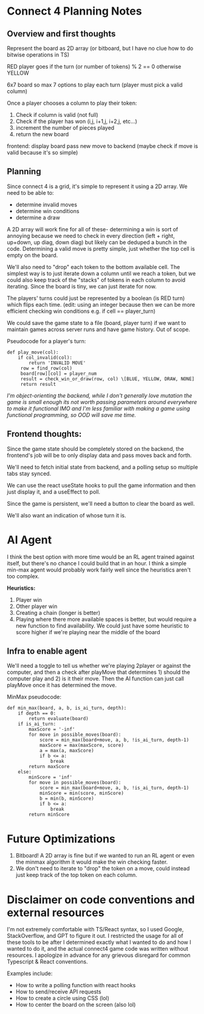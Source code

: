 # Connect 4 Planning Notes

## Overview and first thoughts
Represent the board as 2D array (or bitboard, but I have no clue how to do bitwise operations in TS)

RED player goes if the turn (or number of tokens) % 2 == 0
otherwise YELLOW 

6x7 board so max 7 options to play each turn (player must pick a valid column)

Once a player chooses a column to play their token:
1. Check if column is valid (not full)
2. Check if the player has won (i,j, i+1,j, i+2,j, etc...)
3. increment the number of pieces played
4. return the new board


frontend:
display board
pass new move to backend (maybe check if move is valid because it's so simple)

## Planning

Since connect 4 is a grid, it's simple to represent it using a 2D array. We need to be able to:
- determine invalid moves
- determine win conditions
- determine a draw

A 2D array will work fine for all of these- determining a win is sort of annoying because we need to check in every direction (left + right, up+down, up diag, down diag) but likely can be deduped a bunch in the code. Determining a valid move is pretty simple, just whether the top cell is empty on the board.

We'll also need to "drop" each token to the bottom available cell. The simplest way is to just iterate down a column until we reach a token, but we could also keep track of the "stacks" of tokens in each column to avoid iterating. Since the board is tiny, we can just iterate for now.

The players' turns could just be represented by a boolean (is RED turn) which flips each time. (edit: using an integer because then we can be more efficient checking win conditions e.g. if cell == player_turn)

We could save the game state to a file (board, player turn) if we want to maintain games across server runs and have game history. Out of scope.

Pseudocode for a player's turn: 
```
def play_move(col):
	if col_invalid(col):
		return 'INVALID MOVE'
	 row = find_row(col)
	 board[row][col] = player_num
	 result = check_win_or_draw(row, col) \[BLUE, YELLOW, DRAW, NONE]
	 return result
```

*I'm object-orienting the backend, while I don't generally love mutation the game is small enough its not worth passing parameters around everywhere to make it functional IMO and I'm less familiar with making a game using functional programming, so OOD will save me time.*

## Frontend thoughts:
Since the game state should be completely stored on the backend, the frontend's job will be to only display data and pass moves back and forth.

We'll need to fetch initial state from backend, and a polling setup so multiple tabs stay synced.

We can use the react useState hooks to pull the game information and then just display it, and a useEffect to poll.

Since the game is persistent, we'll need a button to clear the board as well.

We'll also want an indication of whose turn it is.

# AI Agent
I think the best option with more time would be an RL agent trained against itself, but there's no chance I could build that in an hour. I think a simple min-max agent would probably work fairly well since the heuristics aren't too complex. 

**Heuristics:**
1. Player win
2. Other player win
3. Creating a chain (longer is better) 
4. Playing where there more available spaces is better, but would require a new function to find availability. We could just have some heuristic to score higher if we're playing near the middle of the board

## Infra to enable agent
We'll need a toggle to tell us whether we're playing 2player or against the computer, and then a check after playMove that determines 1) should the computer play and 2) is it their move. Then the AI function can just call playMove once it has determined the move.

MinMax pseudocode:
```
def min_max(board, a, b, is_ai_turn, depth):
	if depth == 0:
		return evaluate(board)
	if is_ai_turn:
		maxScore = '-inf'
		for move in possible_moves(board):
			score = min_max(board+move, a, b, !is_ai_turn, depth-1)
			maxScore = max(maxScore, score)
			a = max(a, maxScore)
			if b <= a:
				break
		return maxScore
	else:
		minScore = 'inf'
		for move in possible_moves(board):
			score = min_max(board+move, a, b, !is_ai_turn, depth-1)
			minScore = min(score, minScore)
			b = min(b, minScore)
			if b <= a:
				break
		return minScore
```
# Future Optimizations
1. Bitboard! A 2D array is fine but if we wanted to run an RL agent or even the minmax algorithm it would make the win checking faster.
2. We don't need to iterate to "drop" the token on a move, could instead just keep track of the top token on each column.

# Disclaimer on code conventions and external resources
I'm not extremely comfortable with TS/React syntax, so I used Google, StackOverflow, and GPT to figure it out. I restricted the usage for all of these tools to be after I determined exactly what I wanted to do and how I wanted to do it, and the actual connect4 game code was written without resources. I apologize in advance for any grievous disregard for common Typescript & React conventions.

Examples include:
- How to write a polling function with react hooks
- How to send/receive API requests
- How to create a circle using CSS (lol)
- How to center the board on the screen (also lol)